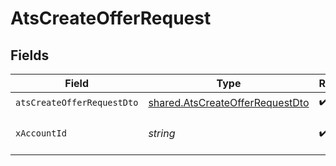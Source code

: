 # AtsCreateOfferRequest


## Fields

| Field                                                                              | Type                                                                               | Required                                                                           | Description                                                                        |
| ---------------------------------------------------------------------------------- | ---------------------------------------------------------------------------------- | ---------------------------------------------------------------------------------- | ---------------------------------------------------------------------------------- |
| `atsCreateOfferRequestDto`                                                         | [shared.AtsCreateOfferRequestDto](../../models/shared/atscreateofferrequestdto.md) | :heavy_check_mark:                                                                 | N/A                                                                                |
| `xAccountId`                                                                       | *string*                                                                           | :heavy_check_mark:                                                                 | The account identifier                                                             |